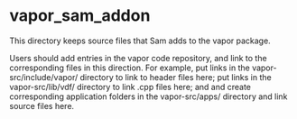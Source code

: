 # vapor_sam_addon

This directory keeps source files that Sam adds to the vapor package.

Users should add entries in the vapor code repository, and link to the 
corresponding files in this direction. 
For example, put links in the vapor-src/include/vapor/ directory to link 
to header files here;
put links in the vapor-src/lib/vdf/ directory to link .cpp files here; and
and create corresponding application folders in the vapor-src/apps/ 
directory and link source files here.
